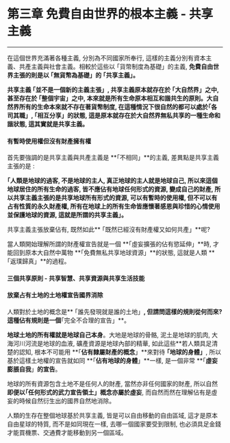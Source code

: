 # 第三章 免費自由世界的根本主義 - 共享主義

---

在這個世界充滿著各種主義, 分別為不同國家所奉行, 這樣的主義分別有資本主義、共產主義與社會主義。相較於這些以 ｢貨幣制度為基礎」的主義, **免費自由世界主張的則是以 ｢無貨幣為基礎」的 ｢共享主義」。**

**共享主義 ｢並不是一個新的主義主張」, 共享主義原本就存在於 **｢**大自然界**」**之中, 甚至存在於 **｢**整個宇宙**」**之中, 本來就是所有生命原本相互和諧共生的原則。**大自然界所有的生命**本來就不存在著貨幣制度**, 在這種情況下很自然的都可以處於**｢各司其職」**,** ｢相互分享」**的狀態, 這是**原本就存在於大自然界無私共享的一種生命和諧狀態, 這其實就是共享主義。**

#### 有暫時使用權但沒有財產擁有權

首先要強調的是共享主義與共產主義是 **｢不相同」**的主義, 差異點是共享主義主張的是 :

**｢人類是地球的過客, 不是地球的主人, 真正地球的主人就是地球自己, 所以來這個地球居住的所有生命的過客, 皆不應佔有地球任何形式的資源, 變成自己的財產, 所以共享主義主張的是共享地球所有形式的資源, 可以有暫時的使用權, 但不可以有占有性質的永久財產權, 所有在地球上的所有生命皆應懷著感恩與珍惜的心情使用並保護地球的資源, 這就是所謂的共享主義」。**

共享主義主張放棄佔有, 既然如此** ｢既然已經沒有財產權又如何共產」**呢?

當人類開始理解所謂的財產權宣告就是一個 **｢虛妄擴張的佔有慾延伸」**時, 才能回到原本大自然中萬物 **｢免費無私共享地球資源」**的狀態, 這就是人類 **｢返璞歸真」**的過程。

#### 三個共享原則 - 共享智慧、共享資源與共享生活技能

#### 放棄占有土地的土地權宣告國界消除

人類對於土地的概念是** ｢誰先發現就是誰的土地」**, 但請問這樣的規則從何而來? 這種佔有規則是一個**｢完全不合理的宣告」**。

**地球土地的所有權就是地球自己本身**。大地是地球的骨骼, 泥土是地球的肌肉, 大海河川河流是地球的血液, 礦產資源是地球內部的精華, 如此這些**若人類具足清楚的認知, 根本不可能用 **｢**佔有隸屬財產的概念**」**來對待 **｢**地球的身體**」**, 所以基於這樣土地權的宣告就如同 **｢**佔有地球的身體**」**一樣, 是一個非常 **｢**虛妄膨脹自我**」**的宣告**。

地球的所有資源包含土地不是任何人的財產, 當然亦非任何國家的財產, 所以自然**即便以｢任何形式的武力宣告領土」概念亦屬於虛妄**, 而自然而然在理解佔有是虛妄的時候自然衍生出的國界自然地消除。

人類的生存在整個地球基於共享主義, 皆是可以自由移動的自由區域, 這才是原本自由星球的特質, 而不是如同現在一樣, 去哪一個國家要受到限制, 也必須具足金錢才能買機票、交通費才能移動到另一個區域。

